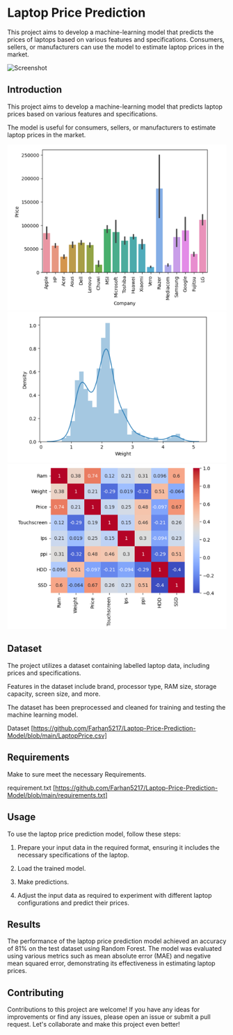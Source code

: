 
# Laptop Price Prediction

This project aims to develop a machine-learning model that predicts the prices of laptops based on various features and specifications. Consumers, sellers, or manufacturers can use the model to estimate laptop prices in the market.

![Screenshot](https://tse1.mm.bing.net/th?id=OIP.FDtyXNEcWO5jiy602RMQrwHaFj&pid=Api&P=0&h=180)

## Introduction

This project aims to develop a machine-learning model that predicts laptop prices based on various features and specifications.

The model is useful for consumers, sellers, or manufacturers to estimate laptop prices in the market.

![Screenshot](lp1.PNG)
![Screenshot](lp2.PNG)
![Screenshot](lp3.PNG)

## Dataset

The project utilizes a dataset containing labelled laptop data, including prices and specifications.

Features in the dataset include brand, processor type, RAM size, storage capacity, screen size, and more.

The dataset has been preprocessed and cleaned for training and testing the machine learning model.

Dataset [https://github.com/Farhan5217/Laptop-Price-Prediction-Model/blob/main/LaptopPrice.csv]


## Requirements 

Make to sure meet the necessary Requirements.

requirement.txt [https://github.com/Farhan5217/Laptop-Price-Prediction-Model/blob/main/requirements.txt]


## Usage

To use the laptop price prediction model, follow these steps:

1) Prepare your input data in the required format, ensuring it includes the necessary specifications of the laptop.

2) Load the trained model.

3) Make predictions.

4) Adjust the input data as required to experiment with different laptop configurations and predict their prices.
## Results

The performance of the laptop price prediction model achieved an accuracy of 81% on the test dataset using Random Forest. The model was evaluated using various metrics such as mean absolute error (MAE) and negative mean squared error, demonstrating its effectiveness in estimating laptop prices.

## Contributing

Contributions to this project are welcome! If you have any ideas for improvements or find any issues, please open an issue or submit a pull request. Let's collaborate and make this project even better!
